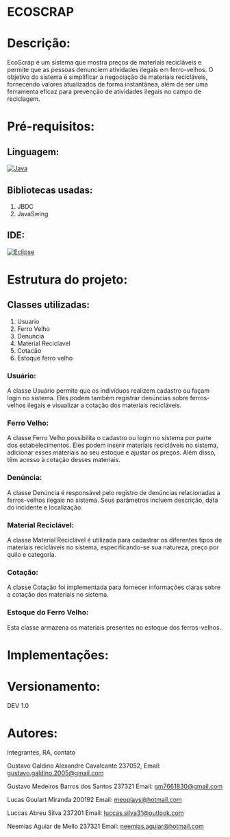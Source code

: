 # ECOSCRAP

# Descrição:
EcoScrap é um sistema que mostra preços de materiais recicláveis e permite que as pessoas denunciem atividades ilegais em ferro-velhos. O objetivo do sistema é simplificar a negociação de materiais recicláveis, fornecendo valores atualizados de forma instantânea, além de ser uma ferramenta eficaz para prevenção de atividades ilegais no campo de reciclagem.

# Pré-requisitos:
## Linguagem:
[![Java](https://img.shields.io/badge/java-%23ED8B00.svg?style=for-the-badge&logo=openjdk&logoColor=white)](https://www.java.com)

## Bibliotecas usadas:
1. JBDC
2. JavaSwing

## IDE:
[![Eclipse](https://img.shields.io/badge/Eclipse-FE7A16.svg?style=for-the-badge&logo=Eclipse&logoColor=white)](https://www.eclipse.org)

# Estrutura do projeto:
## Classes utilizadas:
1. Usuario
2. Ferro Velho
3. Denuncia
4. Material Reciclavel
5. Cotacão
6. Estoque ferro velho

### Usuário:
A classe Usuário permite que os indivíduos realizem cadastro ou façam login no sistema. Eles podem também registrar denúncias sobre ferros-velhos ilegais e visualizar a cotação dos materiais recicláveis.

### Ferro Velho:
A classe Ferro Velho possibilita o cadastro ou login no sistema por parte dos estabelecimentos. Eles podem inserir materiais recicláveis no sistema, adicionar esses materiais ao seu estoque e ajustar os preços. Além disso, têm acesso à cotação desses materiais.

### Denúncia:
A classe Denúncia é responsável pelo registro de denúncias relacionadas a ferros-velhos ilegais no sistema. Seus parâmetros incluem descrição, data do incidente e localização.

### Material Reciclável:
A classe Material Reciclável é utilizada para cadastrar os diferentes tipos de materiais recicláveis no sistema, especificando-se sua natureza, preço por quilo e categoria.

### Cotação:
A classe Cotação foi implementada para fornecer informações claras sobre a cotação dos materiais no sistema.

### Estoque do Ferro Velho:
Esta classe armazena os materiais presentes no estoque dos ferros-velhos.

# Implementações:
  
# Versionamento:
DEV 1.0

# Autores:
Integrantes, RA, contato

Gustavo Galdino Alexandre Cavalcante 237052,
Email: gustavo.galdino.2005@gmail.com

Gustavo Medeiros Barros dos Santos 237321
Email: gm7661830@gmail.com

Lucas Goulart Miranda 200192
Email: meoplays@hotmail.com

Luccas Abreu Silva 237201
Email: luccas.silva31@outlook.com

Neemias Aguiar de Mello 237321
Email: neemias.aguiar@hotmail.com
